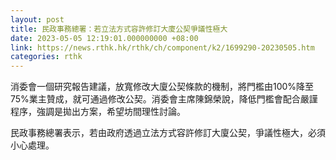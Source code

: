 ```yaml
---
layout: post
title: 民政事務總署：若立法方式容許修訂大廈公契爭議性極大
date: 2023-05-05 12:19:01.000000000 +08:00
link: https://news.rthk.hk/rthk/ch/component/k2/1699290-20230505.htm
categories: rthk
---
```


消委會一個研究報告建議，放寬修改大廈公契條款的機制，將門檻由100%降至75%業主贊成，就可通過修改公契。消委會主席陳錦榮說，降低門檻會配合嚴謹程序，強調是拋出方案，希望坊間理性討論。

民政事務總署表示，若由政府透過立法方式容許修訂大廈公契，爭議性極大，必須小心處理。
